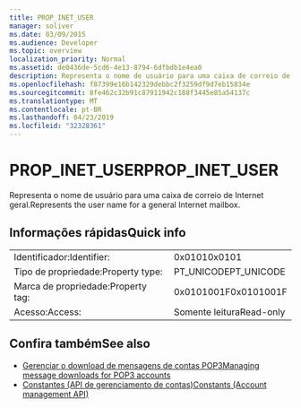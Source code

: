 ```yaml
---
title: PROP_INET_USER
manager: soliver
ms.date: 03/09/2015
ms.audience: Developer
ms.topic: overview
localization_priority: Normal
ms.assetid: de0436de-5cd6-4e13-8794-6dfbdb1e4ea0
description: Representa o nome de usuário para uma caixa de correio de Internet geral.
ms.openlocfilehash: f87399e16b142329debbc2f3259df9d7eb15834e
ms.sourcegitcommit: 8fe462c32b91c87911942c188f3445e85a54137c
ms.translationtype: MT
ms.contentlocale: pt-BR
ms.lasthandoff: 04/23/2019
ms.locfileid: "32328361"
---
```

# <a name="propinetuser"></a><span data-ttu-id="5dab3-103">PROP_INET_USER</span><span class="sxs-lookup"><span data-stu-id="5dab3-103">PROP_INET_USER</span></span>

<span data-ttu-id="5dab3-104">Representa o nome de usuário para uma caixa de correio de Internet geral.</span><span class="sxs-lookup"><span data-stu-id="5dab3-104">Represents the user name for a general Internet mailbox.</span></span>
  
## <a name="quick-info"></a><span data-ttu-id="5dab3-105">Informações rápidas</span><span class="sxs-lookup"><span data-stu-id="5dab3-105">Quick info</span></span>

|||
|:-----|:-----|
|<span data-ttu-id="5dab3-106">Identificador:</span><span class="sxs-lookup"><span data-stu-id="5dab3-106">Identifier:</span></span>  <br/> |<span data-ttu-id="5dab3-107">0x0101</span><span class="sxs-lookup"><span data-stu-id="5dab3-107">0x0101</span></span>  <br/> |
|<span data-ttu-id="5dab3-108">Tipo de propriedade:</span><span class="sxs-lookup"><span data-stu-id="5dab3-108">Property type:</span></span>  <br/> |<span data-ttu-id="5dab3-109">PT_UNICODE</span><span class="sxs-lookup"><span data-stu-id="5dab3-109">PT_UNICODE</span></span>  <br/> |
|<span data-ttu-id="5dab3-110">Marca de propriedade:</span><span class="sxs-lookup"><span data-stu-id="5dab3-110">Property tag:</span></span>  <br/> |<span data-ttu-id="5dab3-111">0x0101001F</span><span class="sxs-lookup"><span data-stu-id="5dab3-111">0x0101001F</span></span>  <br/> |
|<span data-ttu-id="5dab3-112">Acesso:</span><span class="sxs-lookup"><span data-stu-id="5dab3-112">Access:</span></span>  <br/> |<span data-ttu-id="5dab3-113">Somente leitura</span><span class="sxs-lookup"><span data-stu-id="5dab3-113">Read-only</span></span>  <br/> |
   
## <a name="see-also"></a><span data-ttu-id="5dab3-114">Confira também</span><span class="sxs-lookup"><span data-stu-id="5dab3-114">See also</span></span>

- [<span data-ttu-id="5dab3-115">Gerenciar o download de mensagens de contas POP3</span><span class="sxs-lookup"><span data-stu-id="5dab3-115">Managing message downloads for POP3 accounts</span></span>](managing-message-downloads-for-pop3-accounts.md) 
- [<span data-ttu-id="5dab3-116">Constantes (API de gerenciamento de contas)</span><span class="sxs-lookup"><span data-stu-id="5dab3-116">Constants (Account management API)</span></span>](constants-account-management-api.md)

